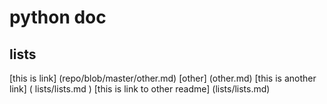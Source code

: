 # python doc

## lists

[this is link] (repo/blob/master/other.md)
[other] (other.md)
[this is another link] ( lists/lists.md )
[this is link to other readme] (lists/lists.md)

